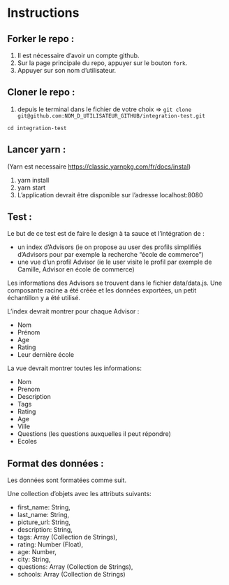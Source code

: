 # Instructions

## Forker le repo :
 1. Il est nécessaire d’avoir un compte github.
 2. Sur la page principale du repo, appuyer sur le bouton `fork`.
 3. Appuyer sur son nom d’utilisateur.

## Cloner le repo :
  1. depuis le terminal dans le fichier de votre choix =>
  `git clone git@github.com:NOM_D_UTILISATEUR_GITHUB/integration-test.git`

  `cd integration-test`

## Lancer yarn :
 (Yarn est necessaire https://classic.yarnpkg.com/fr/docs/instal)
 1. yarn install
 2. yarn start
 3. L’application devrait être disponible sur l’adresse localhost:8080

## Test :

  Le but de ce test est de faire le design à ta sauce et l’intégration de :
  - un index d’Advisors (ie on propose au user des profils simplifiés d’Advisors pour par exemple la recherche “école de commerce”)
  - une vue d’un profil Advisor (ie le user visite le profil par exemple de Camille, Advisor en école de commerce)

  Les informations des Advisors se trouvent dans le fichier data/data.js.
  Une composante racine a été créée et les données exportées, un petit échantillon y a été utilisé.

  L’index devrait montrer pour chaque Advisor :
  - Nom
  - Prénom
  - Age
  - Rating
  - Leur dernière école

  La vue devrait montrer toutes les informations:
  - Nom
  - Prenom
  - Description
  - Tags
  - Rating
  - Age
  - Ville
  - Questions (les questions auxquelles il peut répondre)
  - Ecoles

## Format des données :

  Les données sont formatées comme suit.

  Une collection d’objets avec les attributs suivants:
  - first_name: String,
  - last_name: String,
  - picture_url: String,
  - description: String,
  - tags: Array<String> (Collection de Strings),
  - rating: Number (Float),
  - age: Number,
  - city: String,
  - questions: Array<String> (Collection de Strings),
  - schools: Array<String> (Collection de Strings)
